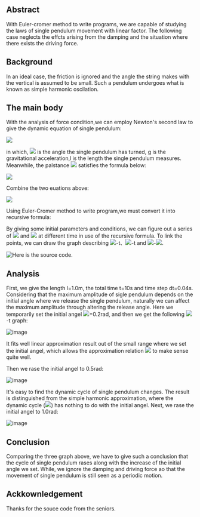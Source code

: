 ## Abstract
With Euler-cromer method to write programs, we are capable of studying the laws of single pendulum movement with linear factor. The following case neglects the effcts arising from the damping and the situation where there exists the driving force.
## Background
In an ideal case, the friction is ignored and the angle the string makes with the vertical is assumed to be small. Such a pendulum undergoes what is known as simple harmonic oscilation.
## The main body 
With the analysis of force condition,we can employ Newton's second law to give the dynamic equation of single pendulum:

![](http://latex.codecogs.com/gif.latex?\frac{d^2\theta}{dt^2}=-\frac{g}{l}\sin{\theta})

in which, ![](http://latex.codecogs.com/gif.latex?\theta) is the angle the single pendulum has turned, g is the gravitational acceleration,l is the length the single pendulum measures.
Meanwhile, the palstance ![](http://latex.codecogs.com/gif.latex?\omega) satisfies the formula below:

![](http://latex.codecogs.com/gif.latex?\frac{d\theta}{dt}=\omega)

Combine the two euations above:

![](http://latex.codecogs.com/gif.latex?\begin{cases}\frac{d\omega}{dt}=-\frac{g}{l}\sin{\theta}\\\\\frac{d\theta}{dt}=\omega\end{cases})

Using Euler-Cromer method to write program,we must convert it into recursive formula:


By giving some initial parameters and conditions, we can figure out a series of ![](http://latex.codecogs.com/gif.latex?\theta) and ![](http://latex.codecogs.com/gif.latex?\omega) at different time in use of the recursive formula. To link the points, we can draw the graph describing ![](http://latex.codecogs.com/gif.latex?\theta)-t、![](http://latex.codecogs.com/gif.latex?\omega)-t and ![](http://latex.codecogs.com/gif.latex?\omega)-![](http://latex.codecogs.com/gif.latex?\theta).

![Here is the source code.]()

## Analysis
First, we give the length l=1.0m, the total time t=10s and time step dt=0.04s. Considering that the maximum amplitude of sigle pendulum depends on the initial angle where we release the single pendulum, naturally we can affect the maximum amplitude through altering the release angle. Here we temporarily set the initial angel ![](http://latex.codecogs.com/gif.latex?\theta_0)=0.2rad, and then we get the following ![](http://latex.codecogs.com/gif.latex?\theta)-t graph:

![image](http://note.youdao.com/favicon.ico)

It fits well linear approximation result out of the small range where we set the initial angel, which allows the approximation relation ![](http://latex.codecogs.com/gif.latex?\sin{\theta}\approx\theta) to make sense quite well.

Then we rase the initial angel to 0.5rad:

![image](http://note.youdao.com/favicon.ico)
 
It's easy to find the dynamic cycle of single pendulum changes. The result is distinguished from the simple harmonic approximation, where the dynamic cycle (![](http://latex.codecogs.com/gif.latex?T=\sqrt\frac{l}{g})) has nothing to do with the initial angel. Next, we rase the initial angel to 1.0rad:

![image](http://note.youdao.com/favicon.ico)

## Conclusion
Comparing the three graph above, we have to give such a conclusion that the cycle of single pendulum rases along with the increase of the initial angle we set. While, we ignore the damping and driving force ao that the movement of single pendulum is still seen as a periodic motion.
## Ackkownledgement
Thanks for the souce code from the seniors.
